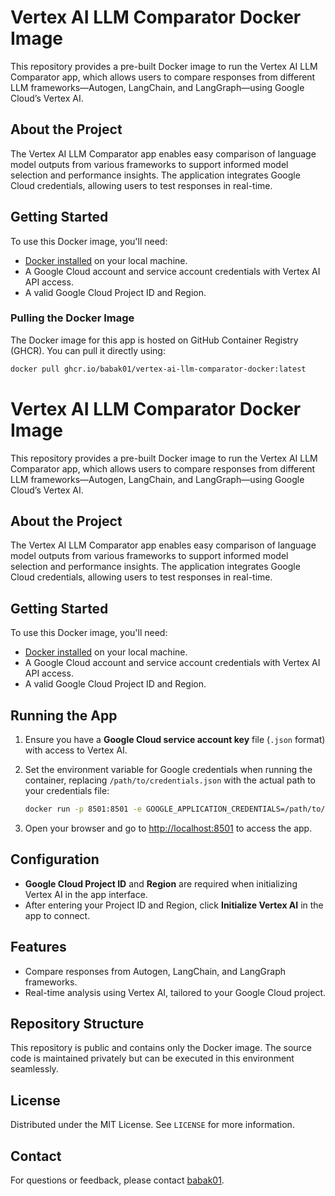 # Vertex AI LLM Comparator Docker Image

This repository provides a pre-built Docker image to run the Vertex AI LLM Comparator app, which allows users to compare responses from different LLM frameworks—Autogen, LangChain, and LangGraph—using Google Cloud’s Vertex AI.

## About the Project

The Vertex AI LLM Comparator app enables easy comparison of language model outputs from various frameworks to support informed model selection and performance insights. The application integrates Google Cloud credentials, allowing users to test responses in real-time.

## Getting Started

To use this Docker image, you'll need:
- [Docker installed](https://docs.docker.com/get-docker/) on your local machine.
- A Google Cloud account and service account credentials with Vertex AI API access.
- A valid Google Cloud Project ID and Region.

### Pulling the Docker Image

The Docker image for this app is hosted on GitHub Container Registry (GHCR). You can pull it directly using:

```bash
docker pull ghcr.io/babak01/vertex-ai-llm-comparator-docker:latest
```

# Vertex AI LLM Comparator Docker Image

This repository provides a pre-built Docker image to run the Vertex AI LLM Comparator app, which allows users to compare responses from different LLM frameworks—Autogen, LangChain, and LangGraph—using Google Cloud’s Vertex AI.

## About the Project

The Vertex AI LLM Comparator app enables easy comparison of language model outputs from various frameworks to support informed model selection and performance insights. The application integrates Google Cloud credentials, allowing users to test responses in real-time.

## Getting Started

To use this Docker image, you'll need:
- [Docker installed](https://docs.docker.com/get-docker/) on your local machine.
- A Google Cloud account and service account credentials with Vertex AI API access.
- A valid Google Cloud Project ID and Region.

## Running the App

1. Ensure you have a **Google Cloud service account key** file (`.json` format) with access to Vertex AI.

2. Set the environment variable for Google credentials when running the container, replacing `/path/to/credentials.json` with the actual path to your credentials file:

   ```bash
   docker run -p 8501:8501 -e GOOGLE_APPLICATION_CREDENTIALS=/path/to/credentials.json ghcr.io/babak01/vertex-ai-llm-comparator-docker:latest
    ```

3. Open your browser and go to [http://localhost:8501](http://localhost:8501) to access the app.

## Configuration

- **Google Cloud Project ID** and **Region** are required when initializing Vertex AI in the app interface.
- After entering your Project ID and Region, click **Initialize Vertex AI** in the app to connect.

## Features

- Compare responses from Autogen, LangChain, and LangGraph frameworks.
- Real-time analysis using Vertex AI, tailored to your Google Cloud project.

## Repository Structure

This repository is public and contains only the Docker image. The source code is maintained privately but can be executed in this environment seamlessly.

## License

Distributed under the MIT License. See `LICENSE` for more information.

## Contact

For questions or feedback, please contact [babak01](https://github.com/babak01).